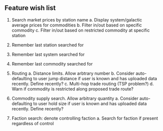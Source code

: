 ## Feature wish list

1. Search market prices by station name
  a. Display system/galactic average prices for commodities
  b. Filter in/out based on specific commodity
  c. Filter in/out based on restricted commodity at specific station
  
2. Remember last station searched for
3. Remember last system searched for
4. Remember last commodity searched for
5. Routing
  a. Distance limits. Allow arbtrary number
  b. Consider auto-defaulting to user jump distance if user is known and has uploaded data recently. Define recently?
  c. Multi-hop trade routing (TSP problem?)
  d. Warn if commodity is restricted along proposed trade route?
6. Commodity supply search. Allow arbitrary quantity
  a. Consider auto-defaulting to user hold size if user is known and has uploaded data recently. Define recently?
7. Faction search: denote controlling faction
  a. Search for faction if present regardless of control
  
